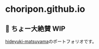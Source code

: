 # choripon.github.io

## 🚧 ちょー大絶賛 WIP
[hideyuki-matsuyama](https://github.com/hideyuki-matsuyama)のポートフォリオです。
